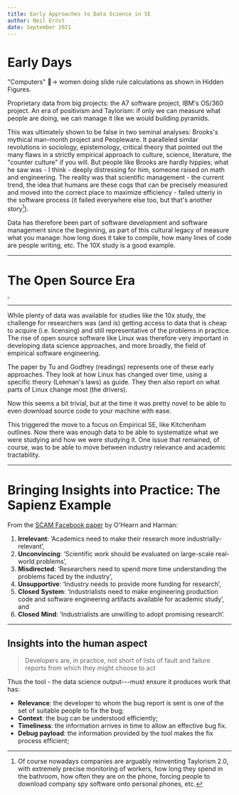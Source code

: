 ```yaml
---
title: Early Approaches to Data Science in SE
author: Neil Ernst
date: September 2021
---
```


# Early Days

"Computers" → women doing slide rule calculations as shown in Hidden Figures. 

Proprietary data from big projects: the A7 software project, IBM's OS/360 project. An era of positivism and Taylorism: if only we can measure what people are doing, we can manage it like we would building pyramids.

This was ultimately shown to be false in two seminal analyses: Brooks's mythical man-month project and Peopleware. It paralleled similar revolutions in sociology, epistemology, critical theory that pointed out the many flaws in a strictly empirical approach to culture, science, literature, the "counter culture" if you will. But people like Brooks are hardly hippies; what he saw was - I think - deeply distressing for him, someone raised on math and engineering. The reality was that scientific management - the current trend, the idea that humans are these cogs that can be precisely measured and moved into the correct place to maximize efficiency - failed utterly in the software process (it failed everywhere else too, but that's another story[^AMZ]). 

Data has therefore been part of software development and software management since the beginning, as part of this cultural legacy of measure what you manage: how long does it take to compile, how many lines of code are people writing, etc. The 10X study is a good example. 

----

# The Open Source Era

<img src="/Users/nernst/Documents/teaching/DataScience4SE/slides/linux.png" style="zoom:33%;" />



----

While plenty of data was available for studies like the 10x study, the challenge for researchers was (and is) getting access to data that is cheap to acquire (i.e. licensing) and still representative of the problems in practice. The rise of open source software like Linux was therefore very important in developing data science approaches, and more broadly, the field of empirical software engineering. 

The paper by Tu and Godfrey (readings) represents one of these early approaches. They look at how Linux has changed over time, using a specific theory (Lehman's laws) as guide. They then also report on what parts of Linux change most (the drivers). 

Now this seems a bit trivial, but at the time it was pretty novel to be able to even download source code to your machine with ease. 

This triggered the move to a focus on Empirical SE, like Kitchenham outlines. Now there was enough data to be able to systematize what we were studying and how we were studying it. One issue that remained, of course, was to be able to move between industry relevance and academic tractability.

----

# Bringing Insights into Practice: The Sapienz Example

From the [SCAM Facebook paper](https://ieeexplore.ieee.org/stamp/stamp.jsp?tp=&arnumber=883030) by O'Hearn and Harman:

1. **Irrelevant**: ‘Academics need to make their research more industrially-relevant’, 
2. **Unconvincing**: ‘Scientific work should be evaluated on large-scale real-world problems’, 
3. **Misdirected**: ‘Researchers need to spend more time understanding the problems faced by the industry’, 
4. **Unsupportive**: ‘Industry needs to provide more funding for research’, 
5. **Closed** **System**: ‘Industrialists need to make engineering production code and software engineering artifacts available for academic study’, and 
6. **Closed** **Mind**: ‘Industrialists are unwilling to adopt promising research’.

----

## Insights into the human aspect

> Developers are, in practice, not short of lists of fault and failure reports from which they might choose to act

Thus the tool - the data science output---must ensure it produces work that has:

* **Relevance**: the developer to whom the bug report is sent is one of the set of suitable people to fix the bug; 
* **Context**: the bug can be understood efficiently; 
* **Timeliness**: the information arrives in time to allow an effective bug fix. 
* **Debug payload**: the information provided by the tool makes the fix process efficient;



[^AMZ]: Of course nowadays companies are arguably reinventing Taylorism 2.0, with extremely precise monitoring of workers, how long they spend in the bathroom, how often they are on the phone, forcing people to download company spy software onto personal phones, etc. 